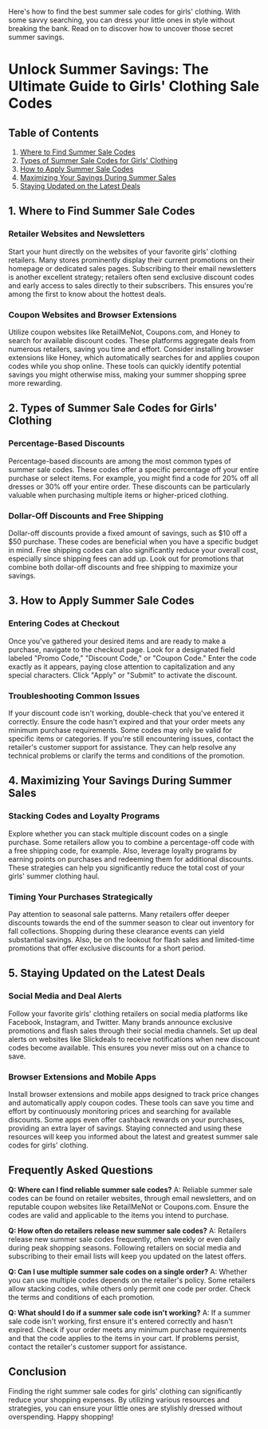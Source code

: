  Here's how to find the best summer sale codes for girls' clothing. With some savvy searching, you can dress your little ones in style without breaking the bank. Read on to discover how to uncover those secret summer savings.

# Unlock Summer Savings: The Ultimate Guide to Girls' Clothing Sale Codes

## Table of Contents
1.  [Where to Find Summer Sale Codes](#where-to-find-summer-sale-codes)
2.  [Types of Summer Sale Codes for Girls' Clothing](#types-of-summer-sale-codes-for-girls-clothing)
3.  [How to Apply Summer Sale Codes](#how-to-apply-summer-sale-codes)
4.  [Maximizing Your Savings During Summer Sales](#maximizing-your-savings-during-summer-sales)
5.  [Staying Updated on the Latest Deals](#staying-updated-on-the-latest-deals)

## 1. Where to Find Summer Sale Codes

### Retailer Websites and Newsletters
Start your hunt directly on the websites of your favorite girls' clothing retailers. Many stores prominently display their current promotions on their homepage or dedicated sales pages. Subscribing to their email newsletters is another excellent strategy; retailers often send exclusive discount codes and early access to sales directly to their subscribers. This ensures you're among the first to know about the hottest deals.

### Coupon Websites and Browser Extensions
Utilize coupon websites like RetailMeNot, Coupons.com, and Honey to search for available discount codes. These platforms aggregate deals from numerous retailers, saving you time and effort. Consider installing browser extensions like Honey, which automatically searches for and applies coupon codes while you shop online. These tools can quickly identify potential savings you might otherwise miss, making your summer shopping spree more rewarding.

## 2. Types of Summer Sale Codes for Girls' Clothing

### Percentage-Based Discounts
Percentage-based discounts are among the most common types of summer sale codes. These codes offer a specific percentage off your entire purchase or select items. For example, you might find a code for 20% off all dresses or 30% off your entire order. These discounts can be particularly valuable when purchasing multiple items or higher-priced clothing.

### Dollar-Off Discounts and Free Shipping
Dollar-off discounts provide a fixed amount of savings, such as $10 off a $50 purchase. These codes are beneficial when you have a specific budget in mind. Free shipping codes can also significantly reduce your overall cost, especially since shipping fees can add up. Look out for promotions that combine both dollar-off discounts and free shipping to maximize your savings.

## 3. How to Apply Summer Sale Codes

### Entering Codes at Checkout
Once you've gathered your desired items and are ready to make a purchase, navigate to the checkout page. Look for a designated field labeled "Promo Code," "Discount Code," or "Coupon Code." Enter the code exactly as it appears, paying close attention to capitalization and any special characters. Click "Apply" or "Submit" to activate the discount.

### Troubleshooting Common Issues
If your discount code isn't working, double-check that you've entered it correctly. Ensure the code hasn't expired and that your order meets any minimum purchase requirements. Some codes may only be valid for specific items or categories. If you're still encountering issues, contact the retailer's customer support for assistance. They can help resolve any technical problems or clarify the terms and conditions of the promotion.

## 4. Maximizing Your Savings During Summer Sales

### Stacking Codes and Loyalty Programs
Explore whether you can stack multiple discount codes on a single purchase. Some retailers allow you to combine a percentage-off code with a free shipping code, for example. Also, leverage loyalty programs by earning points on purchases and redeeming them for additional discounts. These strategies can help you significantly reduce the total cost of your girls' summer clothing haul.

### Timing Your Purchases Strategically
Pay attention to seasonal sale patterns. Many retailers offer deeper discounts towards the end of the summer season to clear out inventory for fall collections. Shopping during these clearance events can yield substantial savings. Also, be on the lookout for flash sales and limited-time promotions that offer exclusive discounts for a short period.

## 5. Staying Updated on the Latest Deals

### Social Media and Deal Alerts
Follow your favorite girls' clothing retailers on social media platforms like Facebook, Instagram, and Twitter. Many brands announce exclusive promotions and flash sales through their social media channels. Set up deal alerts on websites like Slickdeals to receive notifications when new discount codes become available. This ensures you never miss out on a chance to save.

### Browser Extensions and Mobile Apps
Install browser extensions and mobile apps designed to track price changes and automatically apply coupon codes. These tools can save you time and effort by continuously monitoring prices and searching for available discounts. Some apps even offer cashback rewards on your purchases, providing an extra layer of savings. Staying connected and using these resources will keep you informed about the latest and greatest summer sale codes for girls' clothing.

## Frequently Asked Questions

**Q: Where can I find reliable summer sale codes?**
A: Reliable summer sale codes can be found on retailer websites, through email newsletters, and on reputable coupon websites like RetailMeNot or Coupons.com. Ensure the codes are valid and applicable to the items you intend to purchase.

**Q: How often do retailers release new summer sale codes?**
A: Retailers release new summer sale codes frequently, often weekly or even daily during peak shopping seasons. Following retailers on social media and subscribing to their email lists will keep you updated on the latest offers.

**Q: Can I use multiple summer sale codes on a single order?**
A: Whether you can use multiple codes depends on the retailer's policy. Some retailers allow stacking codes, while others only permit one code per order. Check the terms and conditions of each promotion.

**Q: What should I do if a summer sale code isn't working?**
A: If a summer sale code isn't working, first ensure it's entered correctly and hasn't expired. Check if your order meets any minimum purchase requirements and that the code applies to the items in your cart. If problems persist, contact the retailer's customer support for assistance.

## Conclusion

Finding the right summer sale codes for girls' clothing can significantly reduce your shopping expenses. By utilizing various resources and strategies, you can ensure your little ones are stylishly dressed without overspending. Happy shopping!


